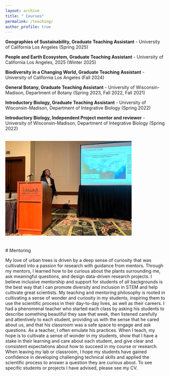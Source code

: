 ```yaml
---
layout: archive
title: " Courses"
permalink: /teaching/
author_profile: true
---
```




**Geographies of Sustainability, Graduate Teaching Assistant** -  University of California Los Angeles (Spring 2025)


**People and Earth Ecosystem, Graduate Teaching Assistant** -  University of California Los Angeles, 2025 (Winter 2025)


**Biodiversity in a Changing World, Graduate Teaching Assistant** -  University of California Los Angeles (Fall 2024)


**General Botany, Graduate Teaching Assistant** -  University of Wisconsin-Madison, Department of Botany (Spring 2023, Fall 2022, Fall 2021)

**Introductory Biology, Graduate Teaching Assistant** -  University of Wisconsin-Madison, Department of Integrative Biology (Spring 2022)

**Introductory Biology, Independent Project mentor and reviewer** -  University of Wisconsin-Madison, Department of Integrative Biology (Spring 2022)

<br>
 <div><img src="/images/joan-hawaii.png" alt="Joan in Hawaii" style="max-height: 300px; width: auto; object-fit: cover;"></div>
<br>
<br>
# Mentoring 

My love of urban trees is driven by a deep sense of curiosity that was cultivated into a passion for research with guidance from mentors. Through my mentors, I learned how to be curious about the plants surrounding me, ask meaningful questions, and design data-driven research projects. I believe inclusive mentorship and support for students of all backgrounds is the best way that I can promote diversity and inclusion in STEM and help cultivate great scientists. My teaching and mentoring philosophy is rooted in cultivating a sense of wonder and curiosity in my students, inspiring them to use the scientific process in their day-to-day lives, as well as their careers. I had a phenomenal teacher who started each class by asking his students to describe something beautiful they saw that week, then listened carefully and attentively to each student, providing us with the sense that he cared about us, and that his classroom was a safe space to engage and ask questions. As a teacher, I often emulate his practices. When I teach, my hope is to cultivate a sense of wonder in my students, show that I have a stake in their learning and care about each student, and give clear and consistent expectations about how to succeed in my course or research. When leaving my lab or classroom, I hope my students have gained confidence in developing challenging technical skills and applied the scientific process to answer a question they are curious about. To see specific students or projects I have advised, please see my CV.

